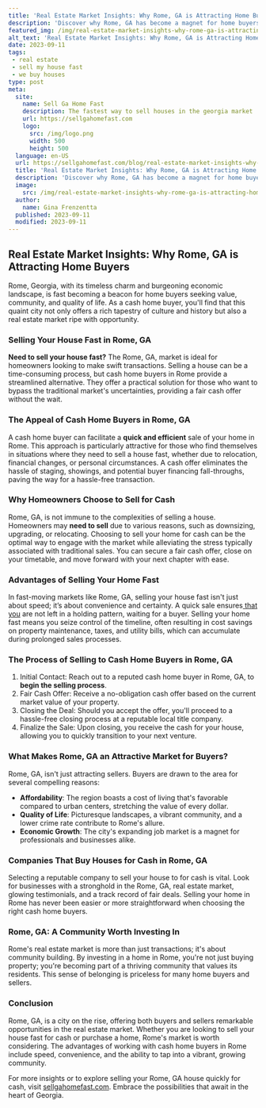 ```yaml
---
title: 'Real Estate Market Insights: Why Rome, GA is Attracting Home Buyers'
description: 'Discover why Rome, GA has become a magnet for home buyers with this insightful report on the booming real estate market. Get curious about Rome''s allure!'
featured_img: /img/real-estate-market-insights-why-rome-ga-is-attracting-home-buyers.webp
alt_text: 'Real Estate Market Insights: Why Rome, GA is Attracting Home Buyers'
date: 2023-09-11
tags:
 - real estate
 - sell my house fast
 - we buy houses
type: post
meta:
  site:
    name: Sell Ga Home Fast
    description: The fastest way to sell houses in the georgia market
    url: https://sellgahomefast.com
    logo:
      src: /img/logo.png
      width: 500
      height: 500
  language: en-US
  url: https://sellgahomefast.com/blog/real-estate-market-insights-why-rome-ga-is-attracting-home-buyers
  title: 'Real Estate Market Insights: Why Rome, GA is Attracting Home Buyers'
  description: 'Discover why Rome, GA has become a magnet for home buyers with this insightful report on the booming real estate market. Get curious about Rome''s allure!'
  image:
    src: /img/real-estate-market-insights-why-rome-ga-is-attracting-home-buyers.webp
  author:
    name: Gina Frenzentta
  published: 2023-09-11
  modified: 2023-09-11
---
```



## Real Estate Market Insights: Why Rome, GA is Attracting Home Buyers

Rome, Georgia, with its timeless charm and burgeoning economic landscape, is fast becoming a beacon for home buyers seeking value, community, and quality of life. As a cash home buyer, you'll find that this quaint city not only offers a rich tapestry of culture and history but also a real estate market ripe with opportunity. 

### Selling Your House Fast in Rome, GA

**Need to sell your house fast?** The Rome, GA, market is ideal for homeowners looking to make swift transactions. Selling a house can be a time-consuming process, but cash home buyers in Rome provide a streamlined alternative. They offer a practical solution for those who want to bypass the traditional market's uncertainties, providing a fair cash offer without the wait.

### The Appeal of Cash Home Buyers in Rome, GA

A cash home buyer can facilitate a **quick and efficient** sale of your home in Rome. This approach is particularly attractive for those who find themselves in situations where they need to sell a house fast, whether due to relocation, financial changes, or personal circumstances. A cash offer eliminates the hassle of staging, showings, and potential buyer financing fall-throughs, paving the way for a hassle-free transaction.

### Why Homeowners Choose to Sell for Cash

Rome, GA, is not immune to the complexities of selling a house. Homeowners may **need to sell** due to various reasons, such as downsizing, upgrading, or relocating. Choosing to sell your home for cash can be the optimal way to engage with the market while alleviating the stress typically associated with traditional sales. You can secure a fair cash offer, close on your timetable, and move forward with your next chapter with ease.

### Advantages of Selling Your Home Fast

In fast-moving markets like Rome, GA, selling your house fast isn't just about speed; it’s about convenience and certainty. A quick sale ensures[  that   you](https://sellgahomefast.com/blog/navigating-the-legal-landscape-selling-your-home-in-rome-ga) are not left in a holding pattern, waiting for a buyer. Selling your home fast means you seize control of the timeline, often resulting in cost savings on property maintenance, taxes, and utility bills, which can accumulate during prolonged sales processes.

### The Process of Selling to Cash Home Buyers in Rome, GA

1. Initial Contact: Reach out to a reputed cash home buyer in Rome, GA, to **begin the selling process**.
2. Fair Cash Offer: Receive a no-obligation cash offer based on the current market value of your property.
3. Closing the Deal: Should you accept the offer, you'll proceed to a hassle-free closing process at a reputable local title company.
4. Finalize the Sale: Upon closing, you receive the cash for your house, allowing you to quickly transition to your next venture.

### What Makes Rome, GA an Attractive Market for Buyers?

Rome, GA, isn't just attracting sellers. Buyers are drawn to the area for several compelling reasons:
  - **Affordability**: The region boasts a cost of living that's favorable compared to urban centers, stretching the value of every dollar.
  - **Quality of Life**: Picturesque landscapes, a vibrant community, and a lower crime rate contribute to Rome's allure.
  - **Economic Growth**: The city's expanding job market is a magnet for professionals and businesses alike.

### Companies That Buy Houses for Cash in Rome, GA

Selecting a reputable company to sell your house to for cash is vital. Look for businesses with a stronghold in the Rome, GA, real estate market, glowing testimonials, and a track record of fair deals. Selling your home in Rome has never been easier or more straightforward when choosing the right cash home buyers.

### Rome, GA: A Community Worth Investing In

Rome's real estate market is more than just transactions; it's about community building. By investing in a home in Rome, you're not just buying property; you're becoming part of a thriving community that values its residents. This sense of belonging is priceless for many home buyers and sellers.

### Conclusion

Rome, GA, is a city on the rise, offering both buyers and sellers remarkable opportunities in the real estate market. Whether you are looking to sell your house fast for cash or purchase a home, Rome's market is worth considering. The advantages of working with cash home buyers in Rome include speed, convenience, and the ability to tap into a vibrant, growing community.

For more insights or to explore selling your Rome, GA house quickly for cash, visit [sellgahomefast.com](https://sellgahomefast.com/blog/quickly-sell-your-rome-ga-house-we-buy-houses-for-cash). Embrace the possibilities that await in the heart of Georgia.